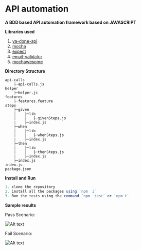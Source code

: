 # API automation

**A BDD based API automation framework based on JAVASCRIPT**

**Libraries used**

1. [ya-done-api](https://www.npmjs.com/package/ya-done-api/v/1.0.0)
2. [mocha](https://www.npmjs.com/package/mocha)
3. [expect]()
4. [email-validator](https://www.npmjs.com/package/email-validator)
5. [mochawesome](https://www.npmjs.com/package/mochawesome)

**Directory Structure**

```
api-calls
    ├─api-calls.js
helper
    ├─helper.js
features
    ├─features.feature
steps
    ├─given
    |    ├─lib
    |    |   ├─givenSteps.js
    |    ├─index.js
    ├─when
    |    ├─lib
    |    |   ├─whenSteps.js
    |    ├─index.js
    ├─then
    |    ├─lib
    |    |   ├─thenSteps.js
    |    ├─index.js
    ├─index.js
index.js
package.json
```

**Install and Run**

```js
1. clone the repository
2. install all the packages using `npm  i`
3. Run the tests using the command `npm  test` or `npm t`
```

**Sample results**

Pass Scenario:

![Alt text](passResult.png?raw=true "result")

Fail Scenario:

![Alt text](failureResult.png?raw=true "result")
